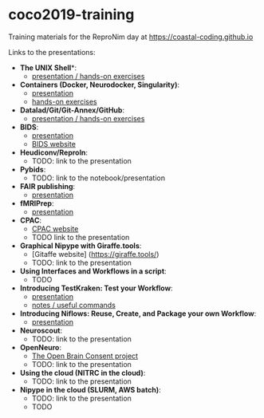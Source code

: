 # coco2019-training
 Training materials for the ReproNim day at https://coastal-coding.github.io

Links to the presentations:
 - **The UNIX Shell***: 
     - [presentation / hands-on exercises](http://www.reproducibleimaging.org/coco2019-training/02-01-shell/) 
 - **Containers (Docker, Neurodocker, Singularity)**:
     - [presentation](http://www.reproducibleimaging.org/coco2019-training/presentations/containers/presentation/#1)
     - [hands-on exercises](http://www.reproducibleimaging.org/coco2019-training/presentations/containers/exercises/#1)
 - **Datalad/Git/Git-Annex/GitHub**:
     - [presentation / hands-on exercises](http://www.reproducibleimaging.org/coco2019-training/02-02-distros/)
 - **BIDS**:
     - [presentation](https://www.slideshare.net/chrisfilo1/the-brain-imaging-data-structure-ohbm-2016)
     - [BIDS website](https://bids.neuroimaging.io)
 - **Heudiconv/ReproIn**:
     - TODO: link to the presentation
 - **Pybids**:
     - TODO: link to the notebook/presentation
 - **FAIR publishing**:
     - [presentation](https://github.com/ReproNim/sfn2018-training/blob/master/FAIR/SfN_FAIR_Training_opt.pdf)
 - **fMRIPrep**:
     - [presentation](https://docs.google.com/presentation/d/1JI3xyrcBiG6or00u4p-h40yIfE41th8rydHY3Kis6HQ/edit#slide=id.p)
 - **CPAC**:
     - [CPAC website](http://fcp-indi.github.io/)
     - TODO link to the presentation
 - **Graphical Nipype with Giraffe.tools**:
     - [Gitaffe website] (https://giraffe.tools/)
     - TODO: link to the presentation
 - **Using Interfaces and Workflows in a script**:
     - TODO
 - **Introducing TestKraken: Test your Workflow**:
     - [presentation](https://github.com/nipype/coco2019-training/blob/master/presentations/testkraken.pdf)
     - [notes / useful commands](https://docs.google.com/document/d/1kzhCd4MPPyI-NSowhaRp_gAQ25SPswlTisbe1RKcz7g/edit?usp=sharing) 
 - **Introducing Niflows: Reuse, Create, and Package your own Workflow**:
     - [presentation](https://effigies.github.io/niflows-intro/#1)
 - **Neuroscout**:
     - TODO: link to the presentation
 - **OpenNeuro**:
     - [The Open Brain Consent project](https://open-brain-consent.readthedocs.io/en/stable/)
     - TODO: link to the presentation
 - **Using the cloud (NITRC in the cloud)**:
     - TODO: link to the presentation
 - **Nipype in the cloud (SLURM, AWS batch)**:
     - TODO: link to the presentation
     - TODO
     
